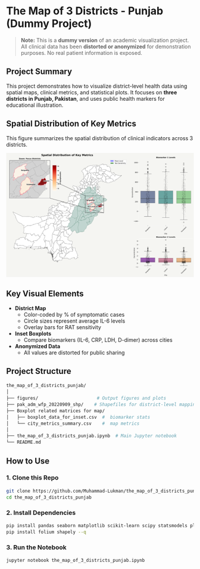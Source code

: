 # The Map of 3 Districts - Punjab (Dummy Project)

> **Note:** This is a **dummy version** of an academic visualization project. All clinical data has been **distorted or anonymized** for demonstration purposes. No real patient information is exposed.

## Project Summary

This project demonstrates how to visualize district-level health data using spatial maps, clinical metrics, and statistical plots. It focuses on **three districts in Punjab, Pakistan**, and uses public health markers for educational illustration.

## Spatial Distribution of Key Metrics

This figure summarizes the spatial distribution of clinical indicators across 3 districts.

![Figure 3 - Spatial Distribution](figures/figure3_spatial_distribution_key_metrics.png)

## Key Visual Elements

- **District Map**
  - Color-coded by % of symptomatic cases
  - Circle sizes represent average IL-6 levels
  - Overlay bars for RAT sensitivity
- **Inset Boxplots**
  - Compare biomarkers (IL-6, CRP, LDH, D-dimer) across cities
- **Anonymized Data**
  - All values are distorted for public sharing

## Project Structure
```bash
the_map_of_3_districts_punjab/
│
├── figures/                      # Output figures and plots
├── pak_adm_wfp_20220909_shp/    # Shapefiles for district-level mapping
├── Boxplot related matrices for map/
│   ├── boxplot_data_for_inset.csv  #  biomarker stats
│   └── city_metrics_summary.csv    #  map metrics
│
├── the_map_of_3_districts_punjab.ipynb  # Main Jupyter notebook                      
└── README.md
```
## How to Use

###  1. Clone this Repo

```bash
git clone https://github.com/Muhammad-Lukman/the_map_of_3_districts_punjab.git
cd the_map_of_3_districts_punjab
```

###  2. Install Dependencies

```bash
pip install pandas seaborn matplotlib scikit-learn scipy statsmodels plotly geopandas --q
pip install folium shapely --q
 ```          
###  3. Run the Notebook

```bash
jupyter notebook the_map_of_3_districts_punjab.ipynb
```
